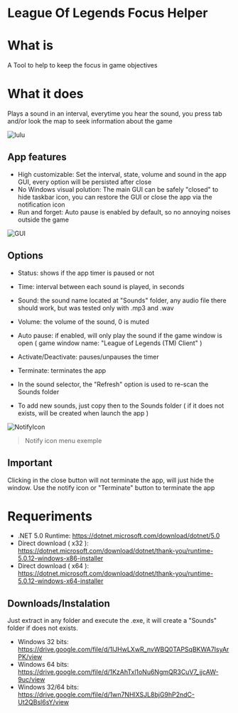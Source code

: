 # League Of Legends Focus Helper

# What is
A Tool to help to keep the focus in game objectives
# What it does
Plays a sound in an interval, everytime you hear the sound, you press tab and/or look the map to seek information about the game

![lulu](https://user-images.githubusercontent.com/41306027/144249562-99fd2207-f536-4645-8c46-f471dbd35110.png)

## App features
- High customizable: Set the interval, state, volume and sound in the app GUI, every option will be persisted after close
- No Windows visual polution: The main GUI can be safely "closed" to hide taskbar icon, you can restore the GUI or close the app via the notification icon
- Run and forget: Auto pause is enabled by default, so no annoying noises outside the game

![GUI](https://user-images.githubusercontent.com/41306027/144252008-32477adc-5ef5-4b03-afd9-6d38dc384b97.png)

## Options
- Status: shows if the app timer is paused or not
- Time: interval between each sound is played, in seconds
- Sound: the sound name located at "Sounds" folder, any audio file there should work, but was tested only with .mp3 and .wav
- Volume: the volume of the sound, 0 is muted
- Auto pause: if enabled, will only play the sound if the game window is open ( game window name: "League of Legends (TM) Client" )
- Activate/Deactivate: pauses/unpauses the timer
- Terminate: terminates the app

- In the sound selector, the "Refresh" option is used to re-scan the Sounds folder 
- To add new sounds, just copy then to the Sounds folder ( if it does not exists, will be created when launch the app )

![NotifyIcon](https://user-images.githubusercontent.com/41306027/144252232-c9e5e5a4-97f4-4e71-853c-3b19d13a4ffd.png)
> Notify icon menu exemple

## Important
Clicking in the close button will not terminate the app, will just hide the window. Use the notify icon or "Terminate" button to terminate the app 

# Requeriments
- .NET 5.0 Runtime: https://dotnet.microsoft.com/download/dotnet/5.0
- Direct download ( x32 ): https://dotnet.microsoft.com/download/dotnet/thank-you/runtime-5.0.12-windows-x86-installer
- Direct download ( x64 ): https://dotnet.microsoft.com/download/dotnet/thank-you/runtime-5.0.12-windows-x64-installer

## Downloads/Instalation
Just extract in any folder and execute the .exe, it will create a "Sounds" folder if does not exists.

- Windows 32 bits: https://drive.google.com/file/d/1lJHwLXwR_nvWBQ0TAPSqBKWA7IsyArPK/view
- Windows 64 bits: https://drive.google.com/file/d/1KzAhTxl1oNu6NgmQR3CuV7_jjcAW-9uc/view
- Windows 32/64 bits: https://drive.google.com/file/d/1wn7NHlXSJL8bjG9hP2ndC-Ut2QBsl6sY/view



